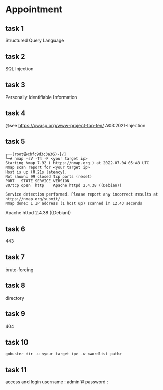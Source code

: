 # Appointment
## task 1
Structured Query Language
## task 2
SQL Injection
## task 3
Personally Identifiable Information
## task 4
@see https://owasp.org/www-project-top-ten/
A03:2021-Injection
## task 5
```
┌──(root㉿cbfc9d3c3a36)-[/]
└─# nmap -sV -T4 -F <your target ip>
Starting Nmap 7.92 ( https://nmap.org ) at 2022-07-04 05:43 UTC
Nmap scan report for <your target ip>
Host is up (0.21s latency).
Not shown: 99 closed tcp ports (reset)
PORT   STATE SERVICE VERSION
80/tcp open  http    Apache httpd 2.4.38 ((Debian))

Service detection performed. Please report any incorrect results at https://nmap.org/submit/ .
Nmap done: 1 IP address (1 host up) scanned in 12.43 seconds
```
Apache httpd 2.4.38 ((Debian))
## task 6
443
## task 7
brute-forcing
## task 8
directory
## task 9
404
## task 10
```
gobuster dir -u <your target ip> -w <wordlist path>
```
## task 11
access <your target ip> and login
username : admin'#
password : <arbitrary password>